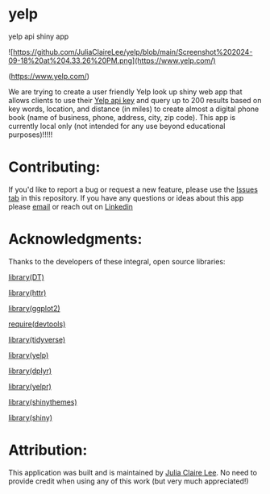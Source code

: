 # yelp
yelp api shiny app


![https://github.com/JuliaClaireLee/yelp/blob/main/Screenshot%202024-09-18%20at%204.33.26%20PM.png](https://www.yelp.com/)


(https://www.yelp.com/)



We are trying to create a user friendly Yelp look up shiny web app that allows clients to use their [Yelp api key](https://www.yelp.com/developers/documentation/v3/get_started) and query up to 200 results based on key words, location, and distance (in miles) to create almost a digital phone book (name of business, phone, address, city, zip code).  This app is currently local only  (not intended for any use beyond educational purposes)!!!!!

# Contributing:

If you'd like to report a bug or request a new feature, please use the [Issues tab](https://github.com/JuliaClaireLee/yelp/issues) in this repository.
If you have any questions or ideas about this app please [email](mailto:julialee64@gmail.com?subject=[GitHub]%20Source%20Han%20Sans) or reach out on [Linkedin](https://www.linkedin.com/in/julia-lee-5201b0156/)


# Acknowledgments:


Thanks to the developers of these integral, open source libraries:



[library(DT)](https://github.com/rstudio/DT)

[library(httr)](https://github.com/r-lib/httr)


[library(ggplot2)](https://github.com/tidyverse/ggplot2)


[require(devtools) ](https://github.com/r-lib/devtools)


[library(tidyverse) ](https://github.com/tidyverse/tidyverse)


[library(yelp)](https://github.com/richierocks/yelp) 


[library(dplyr)](https://github.com/tidyverse/dplyr)

[library(yelpr)](https://github.com/OmaymaS/yelpr)

[library(shinythemes)](https://github.com/rstudio/shinythemes)

[library(shiny)](https://github.com/rstudio/shiny)


# Attribution:

This application was built and is maintained by [Julia Claire Lee](https://github.com/JuliaClaireLee). No need to provide credit when using any of this work (but very much appreciated!)



